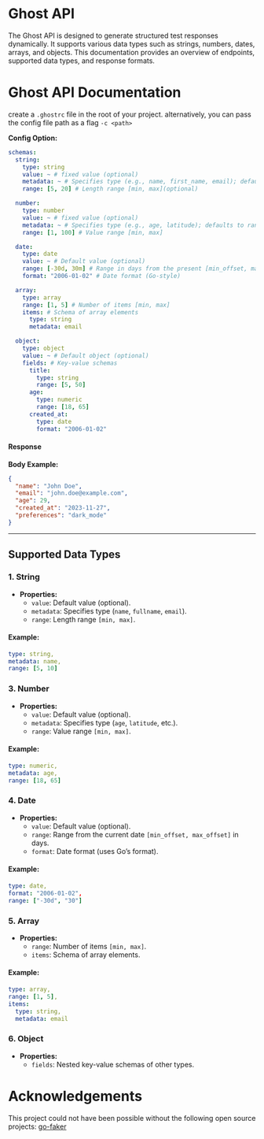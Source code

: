 # Ghost API

The Ghost API is designed to generate structured test responses dynamically. It supports various data types such as strings, numbers, dates, arrays, and objects. This documentation provides an overview of endpoints, supported data types, and response formats.

# Ghost API Documentation

create a `.ghostrc` file in the root of your project.
alternatively, you can pass the config file path as a flag `-c <path>`

**Config Option:**

```yaml
schemas:
  string:
    type: string
    value: ~ # fixed value (optional)
    metadata: ~ # Specifies type (e.g., name, first_name, email); defaults to lorem ipsum
    range: [5, 20] # Length range [min, max](optional)

  number:
    type: number
    value: ~ # fixed value (optional)
    metadata: ~ # Specifies type (e.g., age, latitude); defaults to random value
    range: [1, 100] # Value range [min, max]

  date:
    type: date
    value: ~ # Default value (optional)
    range: [-30d, 30m] # Range in days from the present [min_offset, max_offset]
    format: "2006-01-02" # Date format (Go-style)

  array:
    type: array
    range: [1, 5] # Number of items [min, max]
    items: # Schema of array elements
      type: string
      metadata: email

  object:
    type: object
    value: ~ # Default object (optional)
    fields: # Key-value schemas
      title:
        type: string
        range: [5, 50]
      age:
        type: numeric
        range: [18, 65]
      created_at:
        type: date
        format: "2006-01-02"
```

#### Response

**Body Example:**

```json
{
  "name": "John Doe",
  "email": "john.doe@example.com",
  "age": 29,
  "created_at": "2023-11-27",
  "preferences": "dark_mode"
}
```

---

## **Supported Data Types**

### **1. String**

- **Properties:**
  - `value`: Default value (optional).
  - `metadata`: Specifies type (`name`, `fullname`, `email`).
  - `range`: Length range `[min, max]`.

#### Example:

```yaml
type: string,
metadata: name,
range: [5, 10]
```

### **3. Number**

- **Properties:**
  - `value`: Default value (optional).
  - `metadata`: Specifies type (`age`, `latitude`, etc.).
  - `range`: Value range `[min, max]`.

#### Example:

```yaml
type: numeric,
metadata: age,
range: [18, 65]
```

### **4. Date**

- **Properties:**
  - `value`: Default value (optional).
  - `range`: Range from the current date `[min_offset, max_offset]` in days.
  - `format`: Date format (uses Go’s format).

#### Example:

```yaml
type: date,
format: "2006-01-02",
range: ["-30d", "30"]
```

### **5. Array**

- **Properties:**
  - `range`: Number of items `[min, max]`.
  - `items`: Schema of array elements.

#### Example:

```yaml
type: array,
range: [1, 5],
items:
  type: string,
  metadata: email
```

### **6. Object**

- **Properties:**
  - `fields`: Nested key-value schemas of other types.

# Acknowledgements

This project could not have been possible without the following open source projects:
[go-faker](github.com/go-faker/faker/)
